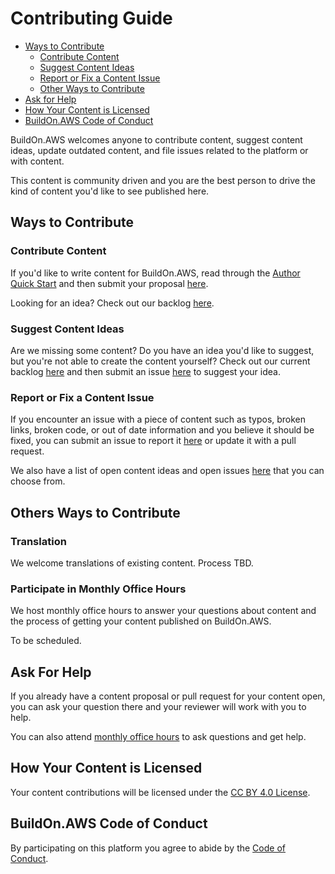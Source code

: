 # Contributing Guide

* [Ways to Contribute](#ways-to-contribute)
  * [Contribute Content](#contribute-content)
  * [Suggest Content Ideas](#suggest-content-ideas)
  * [Report or Fix a Content Issue](#report-or-fix-a-content-issue)
  * [Other Ways to Contribute](#others-ways-to-contribute)
* [Ask for Help](#ask-for-help)
* [How Your Content is Licensed](#how-your-content-is-licensed)
* [BuildOn.AWS Code of Conduct](#buildonaws-code-of-conduct)

BuildOn.AWS welcomes anyone to contribute content, suggest content ideas, update outdated content, and file issues related to the platform or with content.

This content is community driven and you are the best person to drive the kind of content you'd like to see published here.

## Ways to Contribute

### Contribute Content

If you'd like to write content for BuildOn.AWS, read through the [Author Quick Start](/AUTHOR_QUICK_START.md) and then submit your proposal [here](https://github.com/nazreen/eureka-content/issues/new?assignees=jennapederson&labels=content+proposal&template=content-proposal-template.md).

Looking for an idea? Check out our backlog [here](/contribute).

### Suggest Content Ideas

Are we missing some content? Do you have an idea you'd like to suggest, but you're not able to create the content yourself? Check out our current backlog [here](/contribute) and then submit an issue [here](https://github.com/nazreen/eureka-content/issues/new?assignees=jennapederson&labels=wish+list&template=idea-suggestion-template.md) to suggest your idea.

### Report or Fix a Content Issue

If you encounter an issue with a piece of content such as typos, broken links, broken code, or out of date information and you believe it should be fixed, you can submit an issue to report it [here](https://github.com/nazreen/eureka-content/issues/new?assignees=jennapederson&labels=bug&template=issue-template.md) or update it with a pull request.

We also have a list of open content ideas and open issues [here](/contribute) that you can choose from.

## Others Ways to Contribute

### Translation

We welcome translations of existing content. Process TBD.

### Participate in Monthly Office Hours

We host monthly office hours to answer your questions about content and the process of getting your content published on BuildOn.AWS.

To be scheduled.

## Ask For Help

If you already have a content proposal or pull request for your content open, you can ask your question there and your reviewer will work with you to help.

You can also attend [monthly office hours](#participate-in-monthly-office-hours) to ask questions and get help.

## How Your Content is Licensed

Your content contributions will be licensed under the [CC BY 4.0 License](/LICENSE).

## BuildOn.AWS Code of Conduct

By participating on this platform you agree to abide by the [Code of Conduct](/CODE_OF_CONDUCT.md).